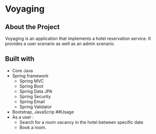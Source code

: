 # Voyaging
## About the Project
Voyaging is an application that implements a hotel reservation service. It provides a user scenario as well as an admin scenario.

## Built with
- Core Java
- Spring framework
  - Spring MVC
  - Spring Boot
  - Spring Data JPA
  - Spring Security
  - Spring Email
  - Spring Validator
- Bootstrap, JavaScrip
##Usage
- As a user :
  -  Search for a room vacancy in the hotel between specific date
  -  Book a room.
 
